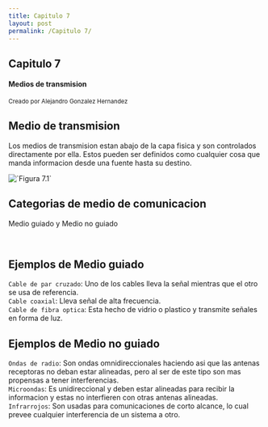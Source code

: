 ```yaml
---
title: Capitulo 7
layout: post
permalink: /Capitulo 7/
---
```


<section>
    <h1>Capitulo 7</h1>
    <h4>Medios de transmision</h4>
    <p>
        <small> Creado por Alejandro Gonzalez Hernandez </small>
    </p>
</section>

<section>
    <h2>Medio de transmision</h2>
    <p>
       Los medios de transmision estan abajo de la capa fisica y son controlados directamente por ella. Estos pueden ser definidos como cualquier cosa que manda informacion desde una fuente hasta su destino.
    </p>
    <a>
         <img data-src="2024-10-30 091052.png" alt="`Figura 7.1`">
    </a>
</section>


<!-- Example of nested vertical slides -->
<section>
    <section>
        <h2>Categorias de medio de comunicacion</h2>
        <p>Medio guiado y Medio no guiado</p>
        <br>
        <a href="#" class="navigate-down">
        </a>
    </section>
    <section>
        <h2>Ejemplos de Medio guiado</h2>
        <p><code>Cable de par cruzado</code>: Uno de los cables lleva la señal mientras que el otro se usa de referencia.<br> <code>Cable coaxial</code>: Lleva señal de alta frecuencia.<br> <code>Cable de fibra optica</code>: Esta hecho de vidrio o plastico y transmite señales en forma de luz.</p>
    </section>
    <section>
        <h2>Ejemplos de Medio no guiado</h2>
        <p><code>Ondas de radio</code>: Son ondas omnidireccionales haciendo asi que las antenas receptoras no deban estar alineadas, pero al ser de este tipo son mas propensas a tener interferencias.<br> <code>Microondas</code>: Es unidireccional y deben estar alineadas para recibir la informacion y estas no interfieren con otras antenas alineadas.<br> <code>Infrarrojos</code>: Son usadas para comunicaciones de corto alcance, lo cual prevee cualquier interferencia de un sistema a otro.</p>
        <a href="#/2">
        </a>
    </section>
</section>





